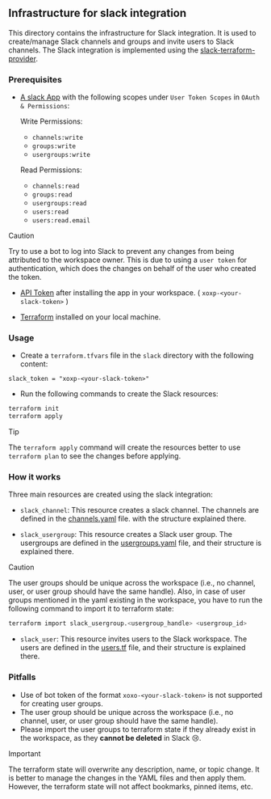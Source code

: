 ## Infrastructure for slack integration

This directory contains the infrastructure for Slack integration. It is used to create/manage Slack channels and groups and invite users to Slack channels. The Slack integration is implemented using the [slack-terraform-provider](https://github.com/pablovarela/terraform-provider-slack).

### Prerequisites

- [A slack App](https://api.slack.com/apps) with the following scopes under `User Token Scopes` in `OAuth & Permissions`:
  
  Write Permissions:
  - `channels:write`
  - `groups:write`
  - `usergroups:write`

  Read Permissions:
  - `channels:read`
  - `groups:read`
  - `usergroups:read`
  - `users:read`
  - `users:read.email`
  
> [!CAUTION]
> Try to use a bot to log into Slack to prevent any changes from being attributed to the workspace owner. This is due to using a `user token` for authentication, which does the changes on behalf of the user who created the token.

- [API Token](https://api.slack.com/apps) after installing the app in your workspace. ( `xoxp-<your-slack-token>` )

- [Terraform](https://www.terraform.io/downloads.html) installed on your local machine.

### Usage

- Create a `terraform.tfvars` file in the `slack` directory with the following content:

```hcl
slack_token = "xoxp-<your-slack-token>"
```

- Run the following commands to create the Slack resources:

```bash
terraform init
terraform apply
```

> [!TIP]
> The `terraform apply` command will create the resources better to use `terraform plan` to see the changes before applying.

### How it works

Three main resources are created using the slack integration:

- `slack_channel`: This resource creates a slack channel. The channels are defined in the [channels.yaml](./channels/channels.yaml) file. with the structure explained there.

- `slack_usergroup`: This resource creates a Slack user group. The usergroups are defined in the [usergroups.yaml](./groups/groups.yaml) file, and their structure is explained there. 

> [!CAUTION]
> The user groups should be unique across the workspace (i.e., no channel, user, or user group should have the same handle). Also, in case of user groups mentioned in the yaml existing in the workspace, you have to run the following command to import it to terraform state:
> ```bash
> terraform import slack_usergroup.<usergroup_handle> <usergroup_id>
> ```

- `slack_user`: This resource invites users to the Slack workspace. The users are defined in the [users.tf](./users/users.tf) file, and their structure is explained there.

### Pitfalls

- Use of bot token of the format `xoxo-<your-slack-token>` is not supported for creating user groups.
- The user group should be unique across the workspace (i.e., no channel, user, or user group should have the same handle).
- Please import the user groups to terraform state if they already exist in the workspace, as they **cannot be deleted** in Slack 😢.

> [!IMPORTANT]
> The terraform state will overwrite any description, name, or topic change. It is better to manage the changes in the YAML files and then apply them. However, the terraform state will not affect bookmarks, pinned items, etc.
